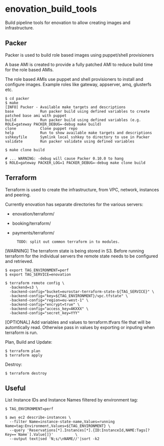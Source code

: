 # enovation_build_tools
Build pipeline tools for enovation to allow creating images and infrastructure.


## Packer
Packer is used to build role based images using puppet/shell provisioners

A base AMI is created to provide a fully patched AMI to reduce build time for the role based AMIs.

The role based AMIs use puppet and shell provisioners to install and configure images. Example roles like gateway, appserver, amq, glusterfs etc.


```
$ cd packer
$ make
[INFO] Packer - Available make targets and descriptions
base            Run packer build using defined variables to create patched base ami with puppet
build           Run packer build using defined variables (e.g. ROLE=gateway PACKER_DEBUG=-debug make build)
clone           Clone puppet repo
help            Run to show available make targets and descriptions
sshkeyfile      Symlink local sshkey to directory to use in Packer
validate        Run packer validate using defined variables

$ make clone build

# ... WARNING: -debug will cause Packer 0.10.0 to hang
$ ROLE=gateway PACKER_LOG=1 PACKER_DEBUG=-debug make clone build
```

## Terraform
Terraform is used to create the infrastructure, from VPC, network, instances and peering.

Currently enovation has separate directories for the various servers:
- enovation/terraform/
- booking/terraform/
- payments/terraform/

        TODO: split out common terraform in to modules.


[WARNING] The terraform state is being stored in S3. Before running terraform for the
individual servers the remote state needs to be configured and retrieved.

```
$ export TAG_ENVIRONMENT=perf
$ export TAG_SERVICE=enovation

$ terraform remote config \
  -backend=s3 \
  -backend-config="bucket=eurostar-terraform-state-${TAG_SERVICE}" \
  -backend-config="key=${TAG_ENVIRONMENT}/vpc.tfstate" \
  -backend-config="region=eu-west-1" \
  -backend-config="encrypt=true" \
  -backend-config="access_key=AKXXX" \
  -backend-config="secret_key=YYY"
```

[OPTIONAL] Add variables and values to terraform.tfvars file that will be automtically read.
Otherwise pass in values by exporting or inputing when terraform is run.

Plan, Build and Update:
```
$ terraform plan
$ terraform apply
```

Destroy:
```
$ terraform destroy
```


## Useful
List Instance IDs and Instance Names filtered by environment tag:
```
$ TAG_ENVIRONMENT=perf

$ aws ec2 describe-instances \
  --filter Name=instance-state-name,Values=running Name=tag:Environment,Values=${TAG_ENVIRONMENT} \
  --query 'Reservations[*].Instances[*].{ID:InstanceId,NAME:Tags[?Key==`Name`].Value[]}'          \
  --output text|sed 'N;s/\nNAME//'|sort -k2
```

